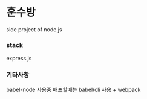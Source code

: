 # 훈수방

side project of node.js

### stack

express.js

### 기타사항

babel-node 사용중
배포할때는 babel/cli 사용 + webpack

